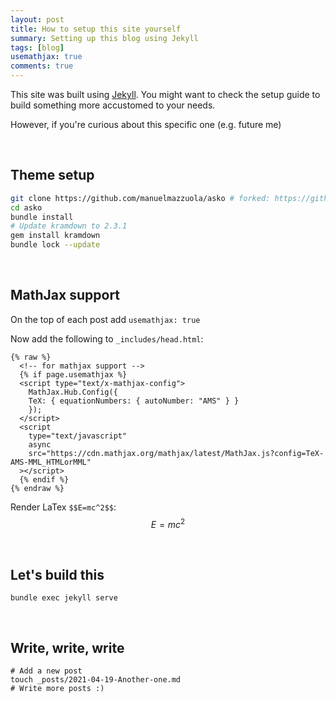 ```yaml
---
layout: post
title: How to setup this site yourself
summary: Setting up this blog using Jekyll
tags: [blog]
usemathjax: true
comments: true
---
```


This site was built using [Jekyll](https://jekyllrb.com/docs/). You might want to check the setup guide to build something more accustomed to your needs.

However, if you're curious about this specific one (e.g. future me)

<br />

## Theme setup

```bash
git clone https://github.com/manuelmazzuola/asko # forked: https://github.com/panpan2/asko
cd asko
bundle install
# Update kramdown to 2.3.1
gem install kramdown
bundle lock --update
```

<br />

## MathJax support

On the top of each post add `usemathjax: true`

Now add the following to `_includes/head.html`:

```
{% raw %}
  <!-- for mathjax support -->
  {% if page.usemathjax %}
  <script type="text/x-mathjax-config">
    MathJax.Hub.Config({
    TeX: { equationNumbers: { autoNumber: "AMS" } }
    });
  </script>
  <script
    type="text/javascript"
    async
    src="https://cdn.mathjax.org/mathjax/latest/MathJax.js?config=TeX-AMS-MML_HTMLorMML"
  ></script>
  {% endif %}
{% endraw %}
```

Render LaTex `$$E=mc^2$$`: $$E=mc^2$$

<br />

## Let's build this

```
bundle exec jekyll serve
```

<br />

## Write, write, write

```
# Add a new post
touch _posts/2021-04-19-Another-one.md
# Write more posts :)
```

